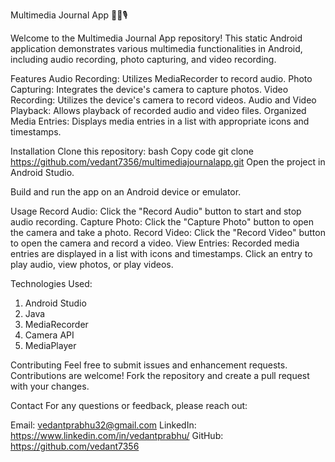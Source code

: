 Multimedia Journal App 📸🎥🎙️


Welcome to the Multimedia Journal App repository! This static Android application demonstrates various multimedia functionalities in Android, including audio recording, photo capturing, and video recording.

Features
Audio Recording: Utilizes MediaRecorder to record audio.
Photo Capturing: Integrates the device's camera to capture photos.
Video Recording: Utilizes the device's camera to record videos.
Audio and Video Playback: Allows playback of recorded audio and video files.
Organized Media Entries: Displays media entries in a list with appropriate icons and timestamps.

Installation
Clone this repository:
bash
Copy code
git clone https://github.com/vedant7356/multimediajournalapp.git
Open the project in Android Studio.

Build and run the app on an Android device or emulator.

Usage
Record Audio: Click the "Record Audio" button to start and stop audio recording.
Capture Photo: Click the "Capture Photo" button to open the camera and take a photo.
Record Video: Click the "Record Video" button to open the camera and record a video.
View Entries: Recorded media entries are displayed in a list with icons and timestamps. Click an entry to play audio, view photos, or play videos.

Technologies Used:

1. Android Studio
2. Java
3. MediaRecorder
3. Camera API
5. MediaPlayer

Contributing
Feel free to submit issues and enhancement requests. Contributions are welcome! Fork the repository and create a pull request with your changes.

Contact
For any questions or feedback, please reach out:

Email: vedantprabhu32@gmail.com
LinkedIn: https://www.linkedin.com/in/vedantprabhu/ 
GitHub: https://github.com/vedant7356 
